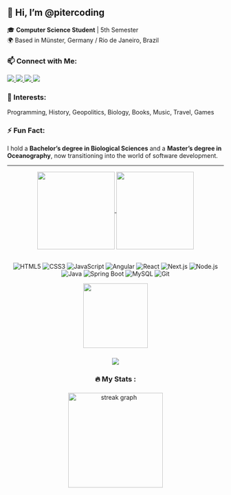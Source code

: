 ## 👋 Hi, I’m @pitercoding

🎓 **Computer Science Student** | 5th Semester  
🌍 Based in Münster, Germany / Rio de Janeiro, Brazil

### 📫 Connect with Me:

<a href="https://my-portfolio-flame-mu-xxis8wes4p.vercel.app/" target="_blank" rel="noopener noreferrer">
  <img src="https://img.shields.io/badge/Portfolio-000000?style=flat&logo=vercel&logoColor=white" />
</a>

<a href="https://www.linkedin.com/in/piter-gomes-4a39281a1/" target="_blank" rel="noopener noreferrer">
  <img src="https://img.shields.io/badge/LinkedIn-blue?logo=linkedin&style=flat&logoColor=white" />
</a>

<a href="mailto:piterg.bio@gmail.com" target="_blank" rel="noopener noreferrer">
  <img src="https://img.shields.io/badge/Email-D14836?style=flat&logo=gmail&logoColor=white" />
</a>

<a href="https://github.com/pitercoding" target="_blank" rel="noopener noreferrer">
  <img src="https://img.shields.io/badge/GitHub-black?logo=github&style=flat&logoColor=white" />
</a>


### 👀 Interests:
Programming, History, Geopolitics, Biology, Books, Music, Travel, Games  

### ⚡ Fun Fact:
I hold a **Bachelor’s degree in Biological Sciences** and a **Master’s degree in Oceanography**, now transitioning into the world of software development.

---

<div align="center">
<a href="https://github.com/pitercoding/github-readme-stats">
  <img height=180 align="center" src="https://github-readme-stats.vercel.app/api?username=pitercoding&theme=radical" />
</a>
<a href="https://github.com/pitercoding/convoychat">
  <img height=180 align="center" src="https://github-readme-stats.vercel.app/api/top-langs?username=pitercoding&layout=compact&langs_count=12&card_width=320&theme=radical" />
</a>
</div>

<br>

<div align="center">
  
  ![HTML5](https://img.shields.io/badge/HTML5-E34F26?style=for-the-badge&logo=html5&logoColor=white)
  ![CSS3](https://img.shields.io/badge/CSS3-1572B6?style=for-the-badge&logo=css3&logoColor=white)
  ![JavaScript](https://img.shields.io/badge/JavaScript-F7DF1E?style=for-the-badge&logo=javascript&logoColor=black)
  ![Angular](https://img.shields.io/badge/Angular-DD0031?style=for-the-badge&logo=angular&logoColor=white)
  ![React](https://img.shields.io/badge/React-61DAFB?style=for-the-badge&logo=react&logoColor=black)
  ![Next.js](https://img.shields.io/badge/Next.js-000000?style=for-the-badge&logo=next.js&logoColor=white)
  ![Node.js](https://img.shields.io/badge/Node.js-339933?style=for-the-badge&logo=node.js&logoColor=white)
  ![Java](https://img.shields.io/badge/java-%23ED8B00.svg?style=for-the-badge&logo=openjdk&logoColor=white)
  ![Spring Boot](https://img.shields.io/badge/Spring_Boot-6DB33F?style=for-the-badge&logo=spring-boot&logoColor=white)
  ![MySQL](https://img.shields.io/badge/MySQL-00000F?style=for-the-badge&logo=mysql&logoColor=white)
  ![Git](https://img.shields.io/badge/GIT-E44C30?style=for-the-badge&logo=git&logoColor=white)
</div>

<div align="center">
  <img height="150" src="https://media.giphy.com/media/M9gbBd9nbDrOTu1Mqx/giphy.gif"  />
</div>

###

<div align="center">
  <img src="https://visitor-badge.laobi.icu/badge?page_id=pitercoding&"  />
</div>

###

<h3 align="center">🔥   My Stats :</h3>

###

<div align="center">
  <img src="https://streak-stats.demolab.com?user=pitercoding&locale=en&mode=daily&theme=dark&hide_border=false&border_radius=5&order=3" height="220" alt="streak graph"  />
</div>
